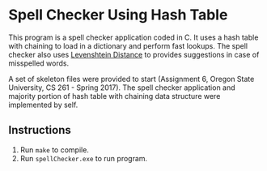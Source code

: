 # Spell Checker Using Hash Table

This program is a spell checker application coded in C. It uses a hash table with chaining to load in a dictionary and perform fast lookups. The spell checker also uses [Levenshtein Distance](https://en.wikipedia.org/wiki/Levenshtein_distance) to provides suggestions in case of misspelled words.

A set of skeleton files were provided to start (Assignment 6, Oregon State University, CS 261 - Spring 2017). The spell checker application and majority portion of hash table with chaining data structure were implemented by self.

## Instructions
1. Run `make` to compile.
2. Run `spellChecker.exe` to run program.